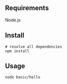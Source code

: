 ## Requirements
Node.js

## Install
```
# resolve all dependencies
npm install
```

## Usage
```
node basic/hello
```